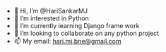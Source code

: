 - 👋 Hi, I’m @HariSankarMJ
- 👀 I’m interested in Python
- 🌱 I’m currently learning Django frame work
- 💞️ I’m looking to collaborate on any python project 
- 📫 My email: hari.mj.bne@gmail.com

<!---
HariSankarMJ/HariSankarMJ is a ✨ special ✨ repository because its `README.md` (this file) appears on your GitHub profile.
You can click the Preview link to take a look at your changes.
--->
